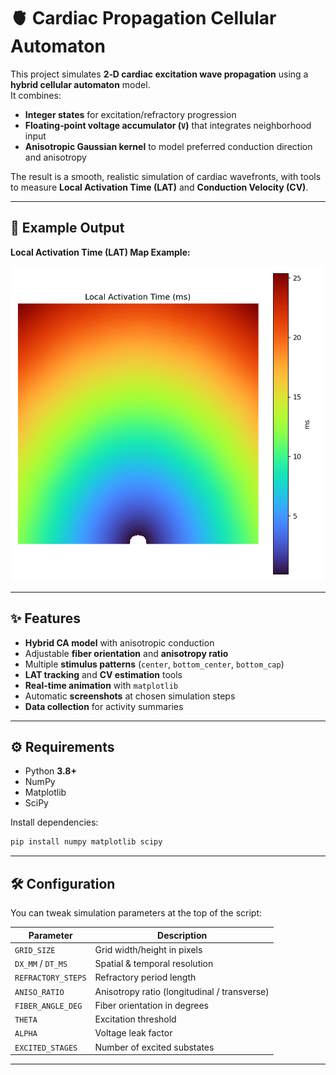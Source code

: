 # 🫀 Cardiac Propagation Cellular Automaton

This project simulates **2‑D cardiac excitation wave propagation** using a **hybrid cellular automaton** model.  
It combines:

- **Integer states** for excitation/refractory progression
- **Floating‑point voltage accumulator (`V`)** that integrates neighborhood input
- **Anisotropic Gaussian kernel** to model preferred conduction direction and anisotropy

The result is a smooth, realistic simulation of cardiac wavefronts, with tools to measure **Local Activation Time (LAT)** and **Conduction Velocity (CV)**.

---

## 📸 Example Output

**Local Activation Time (LAT) Map Example:**

![LAT Map Example](lat_map.png)

---

## ✨ Features

- **Hybrid CA model** with anisotropic conduction
- Adjustable **fiber orientation** and **anisotropy ratio**
- Multiple **stimulus patterns** (`center`, `bottom_center`, `bottom_cap`)
- **LAT tracking** and **CV estimation** tools
- **Real-time animation** with `matplotlib`
- Automatic **screenshots** at chosen simulation steps
- **Data collection** for activity summaries

---

## ⚙️ Requirements

- Python **3.8+**
- NumPy
- Matplotlib
- SciPy

Install dependencies:

```bash
pip install numpy matplotlib scipy
```
---

## 🛠 Configuration

You can tweak simulation parameters at the top of the script:

| Parameter              | Description |
|------------------------|-------------|
| `GRID_SIZE`            | Grid width/height in pixels |
| `DX_MM` / `DT_MS`      | Spatial & temporal resolution |
| `REFRACTORY_STEPS`     | Refractory period length |
| `ANISO_RATIO`          | Anisotropy ratio (longitudinal / transverse) |
| `FIBER_ANGLE_DEG`      | Fiber orientation in degrees |
| `THETA`                | Excitation threshold |
| `ALPHA`                | Voltage leak factor |
| `EXCITED_STAGES`       | Number of excited substates |

---